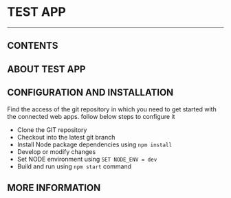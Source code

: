 **TEST APP**
===============================================

- - -


CONTENTS
---------

 

ABOUT TEST APP 
----------------------------------


CONFIGURATION AND INSTALLATION
-------------------------------

Find the access of the git repository in which you need to get started with the connected web apps. follow below steps to configure it

 - Clone the GIT repository
 - Checkout into the latest git branch
 - Install Node package dependencies using  ``npm install``
 - Develop or modify changes
 - Set NODE environment using ``SET NODE_ENV = dev``
 - Build and run using ``npm start`` command

MORE INFORMATION
----------------

